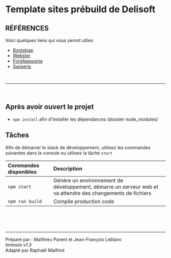 # Template sites prébuild de Delisoft

## RÉFÉRENCES

Voici quelques liens qui vous seront utiles

- [Bootstrap](https://getbootstrap.com/docs/5.3/getting-started/introduction/)
- [Webster](https://themes.potenzaglobalsolutions.com/html/webster-responsive-multi-purpose-html5-template/index-01.html)
- [FontAwesome](https://fontawesome.com/search?o=r&m=free)
- [Swiperjs](https://swiperjs.com/demos)

<br><hr><br>

## Après avoir ouvert le projet

- `npm install` afin d'installer les dépendances (dossier node_modules)

## Tâches

Afin de démarrer le stack de développement, utilisez les commandes suivantes dans la console ou utilisez la tâche `start`

| Commandes disponibles | Description                                                                                                 |
|:----------------------| :---------------------------------------------------------------------------------------------------------- |
| `npm start`           | Génère un environnement de développement, démarre un serveur web et va attendre des changements de fichiers |
| `npm run build`       | Compile production code                                                                                     |

<br><br><br><hr>
Préparé par : Matthieu Parent et Jean-François Leblanc  
_timtools v1.3_
<br>
Adapté par Raphaël Mailhiot
